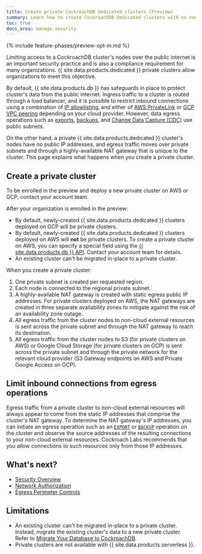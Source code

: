 ```yaml
---
title: Create private CockroachDB Dedicated clusters (Preview)
summary: Learn how to create CockroachDB Dedicated clusters with no node-level public IP addresses.
toc: true
docs_area: manage.security
---
```


{% include feature-phases/preview-opt-in.md %}

Limiting access to a CockroachDB cluster's nodes over the public internet is an important security practice and is also a compliance requirement for many organizations. {{ site.data.products.dedicated }} private clusters allow organizations to meet this objective.

By default, {{ site.data.products.db }} has safeguards in place to protect cluster's data from the public internet. Ingress traffic to a cluster is routed through a load balancer, and it is possible to restrict inbound connections using a combination of [IP allowlisting](/docs/cockroachcloud/network-authorization.html#ip-allowlisting), and either of [AWS PrivateLink](/docs/cockroachcloud/network-authorization.html#aws-privatelink) or [GCP VPC peering](/docs/cockroachcloud/network-authorization.html#vpc-peering) depending on your cloud provider. However, data egress operations such as [exports](/docs/stable/export.html), [backups](/docs/stable/backup.html), and [Change Data Capture (CDC)](/docs/stable/change-data-capture-overview.html) use public subnets.

On the other hand, a private {{ site.data.products.dedicated }} cluster's nodes have no public IP addresses, and egress traffic moves over private subnets and through a highly-available NAT gateway that is unique to the cluster. This page explains what happens when you create a private cluster.

## Create a private cluster

To be enrolled in the preview and deploy a new private cluster on AWS or GCP, contact your account team.

After your organization is enrolled in the preview:

- By default, newly-created {{ site.data.products.dedicated }} clusters deployed on GCP will be private clusters.
- By default, newly-created {{ site.data.products.dedicated }} clusters deployed on AWS will **not** be private clusters. To create a private cluster on AWS, you can specify a special field using the [{{ site.data.products.db }} API](/docs/cockroachcloud/cloud-api.html). Contact your account team for details.
- An existing cluster can't be migrated in-place to a private cluster.

When you create a private cluster:

1. One private subnet is created per requested region.
1. Each node is connected to the regional private subnet.
1. A highly-available NAT gateway is created with static egress public IP addresses. For private clusters deployed on AWS, the NAT gateways are created in three separate availability zones to mitigate against the risk of an availability zone outage.
1. All egress traffic from the cluster nodes to non-cloud external resources is sent across the private subnet and through the NAT gateway to reach its destination.
1. All egress traffic from the cluster nodes to S3 (for private clusters on AWS) or Google Cloud Storage (for private clusters on GCP) is sent across the private subnet and through the private network for the relevant cloud provider (S3 Gateway endpoints on AWS and Private Google Access on GCP).

## Limit inbound connections from egress operations

Egress traffic from a private cluster to non-cloud external resources will always appear to come from the static IP addresses that comprise the cluster's NAT gateway. To determine the NAT gateway's IP addresses, you can initiate an egress operation such as an [`EXPORT`](/docs/stable/export.html) or [`BACKUP`](/docs/stable/backup.html) operation on the cluster and observe the source addresses of the resulting connections to your non-cloud external resources. Cockroach Labs recommends that you allow connections to such resources only from those IP addresses.

## What's next?
- [Security Overview](security-overview.html)
- [Network Authorization](network-authorization.html)
- [Egress Perimeter Controls](egress-perimeter-controls.html)

## Limitations

- An existing cluster can't be migrated in-place to a private cluster. Instead, migrate the existing cluster's data to a new private cluster. Refer to [Migrate Your Database to CockroachDB](/docs/stable/migration-overview.html).
- Private clusters are not available with {{ site.data.products.serverless }}.
